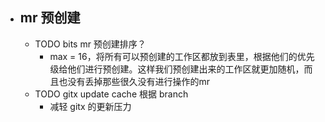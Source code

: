 - ## mr 预创建
	- TODO bits mr 预创建排序？
		- max = 16，将所有可以预创建的工作区都放到表里，根据他们的优先级给他们进行预创建。这样我们预创建出来的工作区就更加随机，而且也没有丢掉那些很久没有进行操作的mr
	- TODO gitx update cache 根据 branch
		- 减轻 gitx 的更新压力
